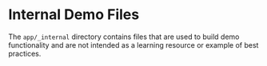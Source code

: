 # Internal Demo Files

The `app/_internal` directory contains files that are used to build demo functionality and are not intended as a learning resource or example of best practices.
